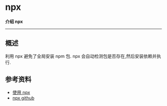 npx
=====

**介绍 npx**


-----

## 概述
利用 npx 避免了全局安装 npm 包.
npx 会自动检测包是否存在,然后安装依赖并执行.



## 参考资料
* [使用 npx](https://medium.com/@maybekatz/introducing-npx-an-npm-package-runner-55f7d4bd282b)
* [npx github](https://github.com/zkat/npx#readme)

